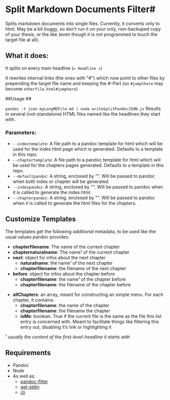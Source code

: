# Split Markdown Documents Filter#

Splits markdown documents into single files. Currently, it converts only to html. May be a bit buggy, so don’t run it on your only, non-backuped copy of your thesis, or the like (even though it is not programmed to touch the target file at all).

## What it does: ##
It splits on every main headline (`= Headline =`)

It rewrites internal links (the ones with "#") which now point to other files by prepending the target file name and keeping the #-Part (so `#jumpthere` may become `otherfile.html#jumphere`)

##Usage ##

`pandoc -t json myLongMDFile.md | node writeSplitPandocJSON.js`
Results in several (not-standalone) HTML files named like the headlines they start with.

### Parameters:
* `--indextemplate`: A file path to a pandoc template for html which will be used for the index.html page which is generated. Defaults to a template in this repo.
* `--chaptertemplate`: A file path to a pandoc template for html which will be used for the chapters pages generated. Defaults to a template in this repo.
*  `--defaultpandoc`: A string, enclosed by "". Will be passed to pandoc when both index or chapter will be generated.
* `--indexpandoc`: A string, enclosed by "". Will be passed to pandoc when it is called to generate the index.html.
* `--chapterpandoc`: A string, enclosed by "". Will be passed to pandoc when it is called to generate the html files for the chapters.


## Customize Templates

The templates get the following *additional* metadata, to be used like the usual values pandoc provides:

* **chapterfilename**: The name of the current chapter
* **chapternaturalname**: The name¹ of the current chapter
* **next**: object for infos about the next chapter
    * **naturalname**: the name¹ of the next chapter
    * **chapterfilename**: the filename of the next chapter
* **before**: object for infos about the chapter before
    * **chapterfilename**: the name¹ of the chapter before
    * **chapterfilename**: the filename of the chapter before
<!-- TODO: continue; allfilenames should be renamed allChapters first-->
* **allChapters**: an array, meant for constructing an simple menu. For each chapter, it contains:
    * **chapterfilename**: the name of the chapter
    * **chapterfilename**: the filename  the chapter
    * **isMe**: boolean. True if the current file is the same as the file this list entry is concerned with. Meant to facilitate things like filtering this entry out, disabling it’s link or highlighting it

¹ *usually the content of the first-level-headline it starts with*


## Requirements ##
* Pandoc
* Node
* As well as:
	* [pandoc-filter](https://github.com/mvhenderson/pandoc-filter-node)
	* [get-stdin](https://github.com/sindresorhus/get-stdin)
    * [cli](https://github.com/node-js-libs/cli)
